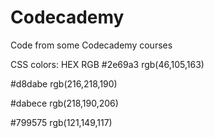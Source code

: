 # Codecademy
Code from some Codecademy courses

CSS colors:
HEX 	    RGB
\#2e69a3 	rgb(46,105,163)

\#d8dabe 	rgb(216,218,190)

\#dabece 	rgb(218,190,206)

\#799575 	rgb(121,149,117)
